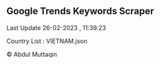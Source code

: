 

## Google Trends Keywords Scraper 
 
Last Update 26-02-2023 , 11:39:23

Country List :
VIETNAM.json



© Abdul Muttaqin 

